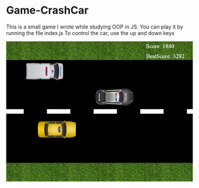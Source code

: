 # Game-CrashCar

This is a small game I wrote while studying OOP in JS. You can play it by running the file index.js
To control the car, use the up and down keys

![screenshot](./screenshot.png)
